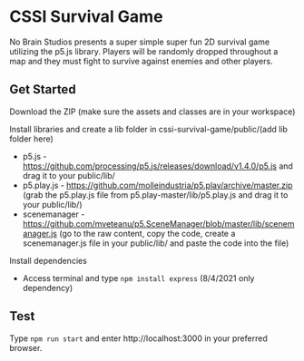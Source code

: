 # CSSI Survival Game
No Brain Studios presents a super simple super fun 2D survival game utilizing the p5.js library. Players will be randomly dropped throughout a map and they must fight to survive against enemies and other players.

## Get Started
Download the ZIP (make sure the assets and classes are in your workspace)

Install libraries and create a lib folder in cssi-survival-game/public/(add lib folder here)
* p5.js - https://github.com/processing/p5.js/releases/download/v1.4.0/p5.js and drag it to your public/lib/
* p5.play.js - https://github.com/molleindustria/p5.play/archive/master.zip (grab the p5.play.js file from p5.play-master/lib/p5.play.js and drag it to your public/lib/)
* scenemanager - https://github.com/mveteanu/p5.SceneManager/blob/master/lib/scenemanager.js (go to the raw content, copy the code, create a scenemanager.js file in your public/lib/ and paste the code into the file)

Install dependencies
* Access terminal and type `npm install express` (8/4/2021 only dependency)

## Test
Type `npm run start` and enter http://localhost:3000 in your preferred browser.
